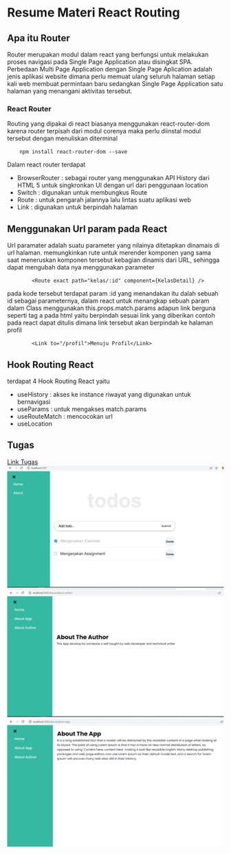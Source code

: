# Resume Materi React Routing

## Apa itu Router
Router merupakan modul dalam react yang berfungsi untuk melakukan proses navigasi pada Single Page Application atau disingkat SPA. Perbedaan Multi Page Application dengan Single Page Aplication adalah jenis aplikasi website dimana perlu memuat ulang seluruh halaman setiap kali web membuat permintaan baru sedangkan Single Page Application satu halaman yang menangani aktivitas tersebut.

### React Router 
Routing yang dipakai di react biasanya menggunakan react-router-dom karena router terpisah dari modul corenya maka perlu diinstal modul tersebut dengan menuliskan diterminal

        npm install react-router-dom --save

Dalam react router terdapat 
* BrowserRouter : sebagai router yang menggunakan API History dari HTML 5 untuk singkronkan UI dengan url dari penggunaan location
* Switch : digunakan untuk membungkus Route
* Route : untuk pengarah jalannya lalu lintas suatu aplikasi web
* Link : digunakan untuk berpindah halaman

## Menggunakan Url param pada React
Url paramater adalah suatu parameter yang nilainya ditetapkan dinamais di url halaman. memungkinkan rute untuk merender komponen yang sama saat meneruskan komponen tersebut kebagian dinamis dari URL, sehingga dapat mengubah data nya menggunakan parameter

            <Route exact path="kelas/:id" component={KelasDetail} />

pada kode tersebut terdapat param :id yang menandakan itu dalah sebuah id sebagai parameternya, dalam react untuk menangkap sebuah param dalam Class menggunakan this.props.match.params adapun link berguna seperti tag a pada html yaitu berpindah sesuai link yang diberikan contoh pada react dapat ditulis dimana link tersebut akan berpindah ke halaman profil

            <Link to="/profil">Menuju Profil</Link>

## Hook Routing React
terdapat 4 Hook Routing React yaitu 
* useHistory : akses ke instance riwayat yang digunakan untuk bernavigasi
* useParams : untuk mengakses match.params 
* useRouteMatch : mencocokan url 
* useLocation 

## Tugas 
[Link Tugas](praktikum/my-task/)
![screenshots](screenshots/home.png)
![screenshots](screenshots/about-author.png)
![screenshots](screenshots/about-app.png)
